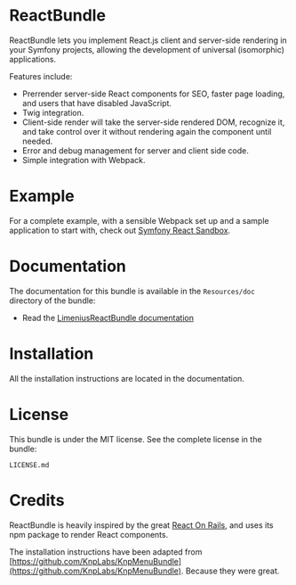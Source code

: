 # ReactBundle

ReactBundle lets you implement React.js client and server-side rendering in your Symfony projects, allowing the development of universal (isomorphic) applications.

Features include:

* Prerrender server-side React components for SEO, faster page loading, and users that have disabled JavaScript.
* Twig integration.
* Client-side render will take the server-side rendered DOM, recognize it, and take control over it without rendering again the component until needed.
* Error and debug management for server and client side code.
* Simple integration with Webpack.

# Example

For a complete example, with a sensible Webpack set up and a sample application to start with, check out [Symfony React Sandbox](https://github.com/Limenius/symfony-react-sandbox).

# Documentation

The documentation for this bundle is available in the `Resources/doc` directory of the bundle:

* Read the [LimeniusReactBundle documentation](https://github.com/Limenius/ReactBundle/blob/master/Resources/doc/index.md)

# Installation

All the installation instructions are located in the documentation.

# License

This bundle is under the MIT license. See the complete license in the bundle:

    LICENSE.md

# Credits

ReactBundle is heavily inspired by the great [React On Rails](https://github.com/shakacode/react_on_rails), and uses its npm package to render React components.

The installation instructions have been adapted from [https://github.com/KnpLabs/KnpMenuBundle](https://github.com/KnpLabs/KnpMenuBundle). Because they were great.
